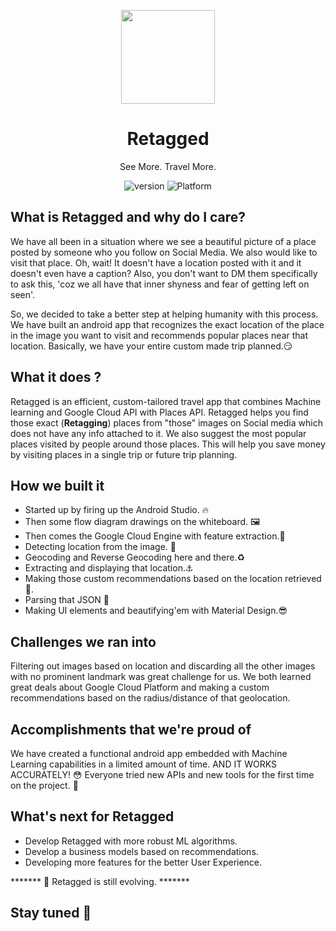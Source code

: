 <p align="center">
  <img width="150" align="center" src="app/src/main/res/mipmap-xxxhdpi/ic_launcher.png">
</p>
<h1 align="center">
  Retagged
</h1>
<p align="center">
  See More. Travel More.
</p>
<p align="center">
   <a style="text-decoration:none" href="release/">
    <img src="https://img.shields.io/badge/Latest%20Version-v1.0-blue" alt="version" />
  </a>
  <a style="text-decoration:none">
    <img src="https://img.shields.io/badge/Platform-Android-brightgreen" alt="Platform" />
  </a> 
</p>



## What is Retagged and why do I care?

We have all been in a situation where we see a beautiful picture of a place posted by someone who you follow on Social Media. We also would like to visit that place. Oh, wait! It doesn't have a location posted with it and it doesn't even have a caption? Also, you don't want to DM them specifically to ask this, 'coz we all have that inner shyness and fear of getting left on seen'.

So, we decided to take a better step at helping humanity with this process. We have built an android app that recognizes the exact location of the place in the image you want to visit and recommends popular places near that location. Basically, we have your entire custom made trip planned.😏 

## What it does ?

Retagged is an efficient, custom-tailored travel app that combines Machine learning and Google Cloud API with Places API. Retagged helps you find those exact (**Retagging**) places from "those" images on Social media which does not have any info attached to it. We also suggest the most popular places visited by people around those places. This will help you save money by visiting places in a single trip or future trip planning.

## How we built it

* Started up by firing up the Android Studio. 🔥
* Then some flow diagram drawings on the whiteboard. 🖼
* Then comes the Google Cloud Engine with feature extraction.💪
* Detecting location from the image. 👻
* Geocoding and Reverse Geocoding here and there.♻
* Extracting and displaying that location.⚓️
* Making those custom recommendations based on the location retrieved 👀.
* Parsing that JSON 🥺
* Making UI elements and beautifying'em with Material Design.😎

## Challenges we ran into

Filtering out images based on location and discarding all the other images with no prominent landmark was great challenge for us. We both learned great deals about Google Cloud Platform and making a custom recommendations based on the radius/distance of that geolocation.

## Accomplishments that we're proud of

We have created a functional android app embedded with Machine Learning capabilities in a limited amount of time. AND IT WORKS ACCURATELY! 😳 Everyone tried new APIs and new tools for the first time on the project. 💪

## What's next for Retagged

* Develop Retagged with more robust ML algorithms.
* Develop a business models based on recommendations.
* Developing more features for the better User Experience.



******* 📣 Retagged is still evolving. *******




## Stay tuned 📢

